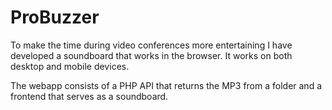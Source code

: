 # ProBuzzer
To make the time during video conferences more entertaining I have developed a soundboard that works in the browser. It works on both desktop and mobile devices.

The webapp consists of a PHP API that returns the MP3 from a folder and a frontend that serves as a soundboard. 


